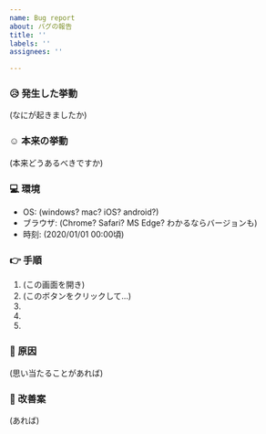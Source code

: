 ```yaml
---
name: Bug report
about: バグの報告
title: ''
labels: ''
assignees: ''

---
```


### :disappointed_relieved: 発生した挙動
(なにが起きましたか)

### :relaxed: 本来の挙動
(本来どうあるべきですか)

### :computer: 環境
- OS: (windows? mac? iOS? android?)
- ブラウザ: (Chrome? Safari? MS Edge? わかるならバージョンも)
- 時刻: (2020/01/01 00:00頃)

### :point_right: 手順
1. (この画面を開き)
2. (このボタンをクリックして...)
3. 
4. 
5. 

### :imp: 原因
(思い当たることがあれば)

### :angel: 改善案
(あれば)

